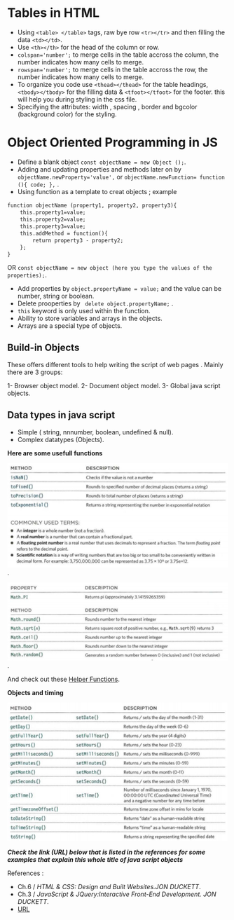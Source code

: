 # Tables in HTML

* Using `<table> </table>` tags, raw bye row `<tr></tr>` and then filling the data `<td></td>`.
* Use `<th></th>` for the head of the  column or row.
* `colspan='number';` to merge cells in the table accross the column, the number indicates how many cells to merge.
* `rowspan='number';` to merge cells in the table accross the row, the number indicates how many cells to merge.
* To organize you code use `<thead></thead>` for the table headings, `<tbody></tbody>` for the filling data & `<tfoot></tfoot>` for the footer. this will help you during styling in the css file.
* Specifying the attributes: width , spacing , border and bgcolor (background color) for the styling.

# Object Oriented Programming in JS

* Define a blank object `const objectName = new Object ();`.
* Adding and updating properties and methods later on by `objectName.newProperty='value',` or `objectName.newFunction= function (){ code; },` .
* Using function as a template to creat objects ; example

```
function objectName (property1, property2, property3){
    this.property1=value;
    this.property2=value;
    this.property3=value;
    this.addMethod = function(){
        return property3 - property2;
    };
}
```

OR  `const objectName = new object (here you type the values of the properties);`.
* Add properties by `object.propertyName = value;` and the value can be number, string or boolean.
* Delete prooperties by ` delete object.propertyName;` .
* `this` keyword is only used within the function.
* Ability to store variables and arrays in the objects.
* Arrays are a special type of objects.

## Build-in Objects

These offers different tools to help writing the script of web pages . Mainly there are 3 groups:

1- Browser object model.
2- Document object model.
3- Global java script objects.

## Data types in java script 

* Simple ( string, nnnumber, boolean, undefined & null).
* Complex datatypes (Objects).

**Here are some usefull functions**

![image1](img/Screenshot(36).jpg).

![image2](img/Screenshot(37).jpg).

And check out these [Helper Functions](https://developer.mozilla.org/en-US/docs/Web/JavaScript/Reference/Global_Objects/Math/random).

**Objects and timing**

![time functions](img/Screenshot(38).jpg)

***Check the link (URL) below that is listed in the references for some examples that explain this whole title of java script objects***

References :

* Ch.6 / *HTML & CSS: Design and Built Websites.JON DUCKETT*.
* Ch.3 / *JavaScript & JQuery:Interactive Front-End Development. JON DUCKETT*.
* [URL](https://github.com/codefellows/domain_modeling#domain-modeling)